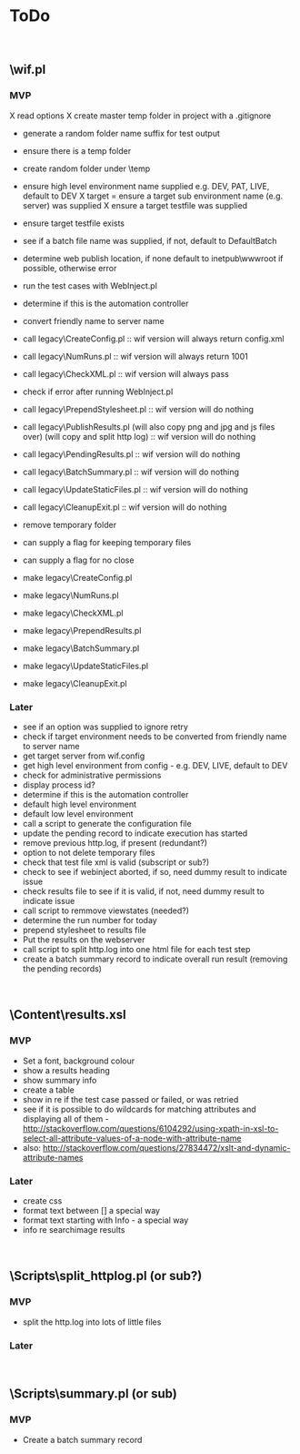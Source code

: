# ToDo

<br />


## \wif.pl

### MVP
X read options
X create master temp folder in project with a .gitignore
* generate a random folder name suffix for test output
* ensure there is a temp folder
* create random folder under \temp
* ensure high level environment name supplied e.g. DEV, PAT, LIVE, default to DEV
X target = ensure a target sub environment name (e.g. server) was supplied
X ensure a target testfile was supplied
* ensure target testfile exists
* see if a batch file name was supplied, if not, default to DefaultBatch
* determine web publish location, if none default to inetpub\wwwroot if possible, otherwise error
* run the test cases with WebInject.pl
* determine if this is the automation controller
* convert friendly name to server name
* call legacy\CreateConfig.pl :: wif version will always return config.xml
* call legacy\NumRuns.pl :: wif version will always return 1001
* call legacy\CheckXML.pl :: wif version will always pass
* check if error after running WebInject.pl
* call legacy\PrependStylesheet.pl :: wif version will do nothing
* call legacy\PublishResults.pl (will also copy png and jpg and js files over) (will copy and split http log) :: wif version will do nothing
* call legacy\PendingResults.pl :: wif version will do nothing
* call legacy\BatchSummary.pl :: wif version will do nothing
* call legacy\UpdateStaticFiles.pl :: wif version will do nothing
* call legacy\CleanupExit.pl :: wif version will do nothing
* remove temporary folder
* can supply a flag for keeping temporary files
* can supply a flag for no close

* make legacy\CreateConfig.pl
* make legacy\NumRuns.pl
* make legacy\CheckXML.pl
* make legacy\PrependResults.pl
* make legacy\BatchSummary.pl
* make legacy\UpdateStaticFiles.pl
* make legacy\CleanupExit.pl


### Later
* see if an option was supplied to ignore retry
* check if target environment needs to be converted from friendly name to server name
* get target server from wif.config
* get high level environment from config - e.g. DEV, LIVE, default to DEV
* check for administrative permissions
* display process id?
* determine if this is the automation controller
* default high level environment
* default low level environment
* call a script to generate the configuration file
* update the pending record to indicate execution has started
* remove previous http.log, if present (redundant?)
* option to not delete temporary files
* check that test file xml is valid (subscript or sub?)
* check to see if webinject aborted, if so, need dummy result to indicate issue
* check results file to see if it is valid, if not, need dummy result to indicate issue
* call script to remmove viewstates (needed?)
* determine the run number for today
* prepend stylesheet to results file
* Put the results on the webserver
* call script to split http.log into one html file for each test step
* create a batch summary record to indicate overall run result (removing the pending records)

<br />


## \Content\results.xsl

### MVP
* Set a font, background colour
* show a results heading
* show summary info
* create a table
* show in re if the test case passed or failed, or was retried
* see if it is possible to do wildcards for matching attributes and displaying all of them - http://stackoverflow.com/questions/6104292/using-xpath-in-xsl-to-select-all-attribute-values-of-a-node-with-attribute-name
* also: http://stackoverflow.com/questions/27834472/xslt-and-dynamic-attribute-names

### Later
* create css
* format text between [] a special way
* format text starting with Info - a special way
* info re searchimage results

<br />


## \Scripts\split_httplog.pl (or sub?)

### MVP
* split the http.log into lots of little files

### Later

<br />


## \Scripts\summary.pl (or sub)

### MVP
* Create a batch summary record


